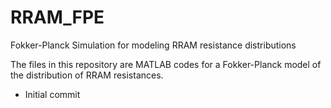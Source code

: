 # RRAM_FPE
Fokker-Planck Simulation for modeling RRAM resistance distributions

The files in this repository are MATLAB codes for a Fokker-Planck
model of the distribution of RRAM resistances.

- Initial commit
